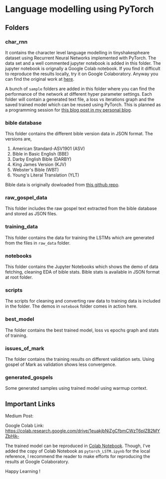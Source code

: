 # Language modelling using PyTorch

## Folders

### char_rnn

It contains the character level language modelling in tinyshakespheare dataset using Recurrent Neural Networks implemented with PyTorch. The data set and a well commented jupyter notebook is added in this folder. The jupyter notebook is orignally a Google Colab notebook. If you find it difficult to reproduce the results locally, try it on Google Colaboratory. Anyway you can find the original work at [here](https://drive.google.com/file/d/12pEy-aOS0_PiVkFgxyINmBbtuvB5TqV5/view?usp=sharing).   

A bunch of `sample` folders are added in this folder where you can find the performance of the network at different hyper parameter settings. Each folder will contain a generated text file, a loss vs iterations graph and the saved trained model which can be reused using PyTorch. This is planned as a programming session for [this blog post in my personal blog](https://sleebapaul.github.io/rnn-tutorial-2/).

### bible database  

This folder contains the different bible version data in JSON format. The versions are, 

1. American Standard-ASV1901 (ASV)
2. Bible in Basic English (BBE)
3. Darby English Bible (DARBY)
4. King James Version (KJV)
5. Webster's Bible (WBT)
6. Young's Literal Translation (YLT)

Bible data is originally dowloaded from [this github repo](https://github.com/scrollmapper/bible_databases). 

### raw_gospel_data 

This folder includes the raw gospel text extracted from the bible database and stored as JSON files.  

### training_data 

This folder contains the data for training the LSTMs which are generated from the files in `raw_data` folder.  

### notebooks 

This folder contains the Jupyter Notebooks which shows the demo of data fetching, cleaning EDA of bible stats. Bible stats is available in JSON format at root folder. 

### scripts

The scripts for cleaning and converting raw data to training data is included in the folder. The demos in `notebook` folder comes in action here. 

### best_model 

The folder contains the best trained model, loss vs epochs graph and stats of training. 

### issues_of_mark

The folder contains the training results on different validation sets. Using gospel of Mark as validation shows less convergence. 

### generated_gospels

Some generated samples using trained model using warmup context. 

## Important Links

Medium Post: 

Google Colab Link: https://colab.research.google.com/drive/1euakjbNiZgCfbmCWzT6pIZB2MYZbHjk-

The trained model can be reproduced in [Colab Notebook](https://colab.research.google.com/drive/1euakjbNiZgCfbmCWzT6pIZB2MYZbHjk-). Though, I've added the copy of Colab Notebook as `pytorch_LSTM.ipynb` for the local reference, I recommend the reader to make efforts for reproducing the results at Google Colaboratory.  


Happy Learning !